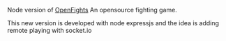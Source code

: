 Node version of <a href="https://github.com/nan-apps/OpenFights" >OpenFights</a> An opensource fighting game.<br/> 

This new version is developed with node expressjs and the idea is adding remote playing with socket.io

